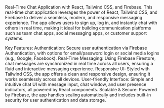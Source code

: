 Real-Time Chat Application with React, Tailwind CSS, and Firebase.
This real-time chat application leverages the power of React, Tailwind CSS, and Firebase to deliver a seamless, modern, and responsive messaging experience. 
The app allows users to sign up, log in, and instantly chat with others in real time, making it ideal for building communication platforms such as team chat apps, 
social messaging apps, or customer support systems.

Key Features:
Authentication: Secure user authentication via Firebase Authentication, with options for email/password login or social media logins (e.g., Google, Facebook).
Real-Time Messaging: Using Firebase Firestore, chat messages are synchronized in real time across all users, ensuring a fluid and interactive messaging experience.
Responsive UI: Styled with Tailwind CSS, the app offers a clean and responsive design, ensuring it works seamlessly across all devices.
User-friendly Interface: Simple and intuitive chat UI with message input, chat window, and user presence indicators, all powered by React components.
Scalable & Secure: Powered by Firebase, the app handles scaling automatically and includes built-in security for user authentication and data storage.
